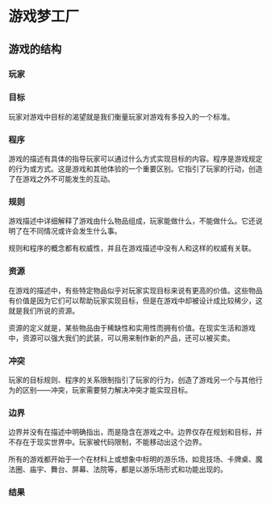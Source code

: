 # 游戏梦工厂

## 游戏的结构

### 玩家

### 目标

玩家对游戏中目标的渴望就是我们衡量玩家对游戏有多投入的一个标准。

### 程序

游戏的描述有具体的指导玩家可以通过什么方式实现目标的内容。程序是游戏规定的行为或方式。这是游戏和其他体验的一个重要区别。它指引了玩家的行动，创造了在游戏之外不可能发生的互动。

### 规则

游戏描述中详细解释了游戏由什么物品组成，玩家能做什么，不能做什么。它还说明了在不同情况或许会发生什么事。

规则和程序的概念都有权威性，并且在游戏描述中没有人和这样的权威有关联。

### 资源

在游戏的描述中，有些特定物品似乎对玩家实现目标来说有更高的价值。这些物品有价值是因为它们可以帮助玩家实现目标，但是在游戏中却被设计成比较稀少，这就是我们所说的资源。

资源的定义就是，某些物品由于稀缺性和实用性而拥有价值。在现实生活和游戏中，资源可以强大我们的武装，可以用来制作新的产品，还可以被买卖。

### 冲突

玩家的目标规则、程序的关系限制指引了玩家的行为，创造了游戏另一个与其他行为的区别——冲突，玩家需要努力解决冲突才能实现目标。

### 边界

边界并没有在描述中明确指出，而是隐含在游戏之中。边界仅存在规划和目标，并不存在于现实世界中。玩家被代码限制，不能移动出这个边界。

所有的游戏都开始于一个在材料上或想象中标明的游乐场，如竞技场、卡牌桌、魔法圈、庙宇、舞台、屏幕、法院等，都是以游乐场形式和功能出现的。

### 结果